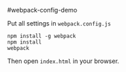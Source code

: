 #webpack-config-demo

Put all settings in `webpack.config.js`

```
npm install -g webpack
npm install
webpack
```

Then open `index.html` in your browser.